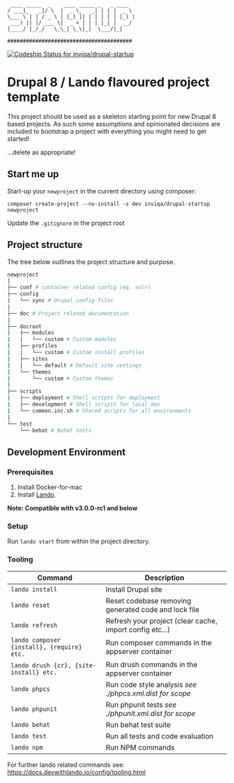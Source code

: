 ```
 ____ _____  _    ____ _____ _   _ ____
/ ___|_   _|/ \  |  _ \_   _| | | |  _ \
\___ \ | | / _ \ | |_) || | | | | | |_) |
 ___) || |/ ___ \|  _ < | | | |_| |  __/
|____/ |_/_/   \_\_| \_\|_|  \___/|_|

########################################
```

[![Codeship Status for inviqa/drupal-startup](https://app.codeship.com/projects/0e9dd740-1689-0137-368c-02228243811b/status?branch=develop)](https://app.codeship.com/projects/327924)

# Drupal 8 / Lando flavoured project template

This project should be used as a skeleton starting point for new Drupal 8 based projects. As such some assumptions
and opinionated decisions are included to bootstrap a project with everything you might need to get started!

...delete as appropriate!

## Start me up

Start-up your `newproject` in the current directory using composer:

`composer create-project --no-install -s dev inviqa/drupal-startup newproject`

Update the `.gitignore` in the project root

## Project structure

The tree below outlines the project structure and purpose.

```bash
newproject
|
├── conf # container related config (eg. solr)
├── config
|   └── sync # Drupal config files
|
├── doc # Project related documentation
|
├── docroot
|   ├── modules
|   |   └── custom # Custom modules
|   ├── profiles
|   |   └── custom # Custom install profiles
|   ├── sites
|   |   └── default # Default site settings
|   └── themes
|       └── custom # Custom themes
|
├── scripts
|   ├── deployment # Shell scripts for deployment
|   ├── development # Shell scripts for local dev
|   └── common.inc.sh # Shared scripts for all environments
|
└── test
    └── behat # Behat tests
```


## Development Environment

### Prerequisites

1. Install Docker-for-mac
2. Install [Lando](https://docs.devwithlando.io/installation/installing.html).

**Note: Compatible with v3.0.0-rc1 and below**

### Setup

Run `lando start` from within the project directory.

### Tooling

| Command                                       | Description                                             |
|---                                            |---                                                      |
|`lando install`                                |Install Drupal site                                      |
|`lando reset`                                  |Reset codebase removing generated code and lock file     |
|`lando refresh`                                |Refresh your project (clear cache, import config etc...) |
|`lando composer {install}, {require} etc.`     |Run composer commands in the appserver container         |
|`lando drush {cr}, {site-install} etc.`        |Run drush commands in the appserver container            |
|`lando phpcs`                                  |Run code style analysis _see ./phpcs.xml.dist for scope_ |
|`lando phpunit`                                |Run phpunit tests _see ./phpunit.xml.dist for scope_     |
|`lando behat`                                  |Run behat test suite                                     |
|`lando test`                                   |Run all tests and code evaluation                        |
|`lando npm`                                    |Run NPM commands                                         |

For further lando related commands see: https://docs.devwithlando.io/config/tooling.html
